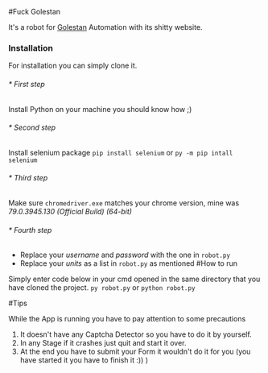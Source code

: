 #Fuck Golestan

It's a robot for [Golestan](http://golestan.sbu.ac.ir) Automation with its shitty website.

### Installation 

For installation you can simply clone it.

###### * First step

Install Python on your machine you should know how ;)

###### * Second step 

Install selenium package
`pip install selenium`
or
`py -m pip intall selenium`

###### * Third step

Make sure `chromedriver.exe` matches your chrome version, mine was _79.0.3945.130 (Official Build) (64-bit)_

###### * Fourth step

  - Replace your _username_ and _password_ with the one in `robot.py`
  - Replace your _units_ as a list in `robot.py` as mentioned
#How to run

Simply enter code below in your cmd opened in the same directory that you have cloned the project.
`py robot.py`
or 
`python robot.py`

#Tips 

While the App is running you have to pay attention to some precautions

  1. It doesn't have any Captcha Detector so you have to do it by yourself.
  2. In any Stage if it crashes just quit and start it over. 
  3. At the end you have to submit your Form it wouldn't do it for you (you have started it you have to finish it :)) )
